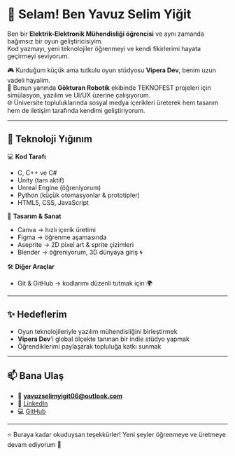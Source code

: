 # 👋 Selam! Ben Yavuz Selim Yiğit

Ben bir **Elektrik-Elektronik Mühendisliği öğrencisi** ve aynı zamanda bağımsız bir oyun geliştiricisiyim.  
Kod yazmayı, yeni teknolojiler öğrenmeyi ve kendi fikirlerimi hayata geçirmeyi seviyorum.  

🎮 Kurduğum küçük ama tutkulu oyun stüdyosu **Vipera Dev**, benim uzun vadeli hayalim.  
🚀 Bunun yanında **Gökturan Robotik** ekibinde TEKNOFEST projeleri için simülasyon, yazılım ve UI/UX üzerine çalışıyorum.  
🌐 Üniversite topluluklarında sosyal medya içerikleri üreterek hem tasarım hem de iletişim tarafında kendimi geliştiriyorum.  

---

## 🔧 Teknoloji Yığınım

💻 **Kod Tarafı**  
- C, C++ ve C#  
- Unity (tam aktif)  
- Unreal Engine (öğreniyorum)  
- Python (küçük otomasyonlar & prototipler)  
- HTML5, CSS, JavaScript  

🎨 **Tasarım & Sanat**  
- Canva → hızlı içerik üretimi  
- Figma → öğrenme aşamasında  
- Aseprite → 2D pixel art & sprite çizimleri  
- Blender → öğreniyorum, 3D dünyaya giriş 🌀  

🛠 **Diğer Araçlar**  
- Git & GitHub → kodlarımı düzenli tutmak için 🌍  

---

## ✨ Hedeflerim
- Oyun teknolojileriyle yazılım mühendisliğini birleştirmek  
- **Vipera Dev**’i global ölçekte tanınan bir indie stüdyo yapmak  
- Öğrendiklerimi paylaşarak topluluğa katkı sunmak  

---

## 📫 Bana Ulaş
- 📧 **yavuzselimyigit06@outlook.com**  
- 💼 [LinkedIn](https://www.linkedin.com/in/yavuz-selim-yigit)  
- 💻 [GitHub](https://github.com/Yavuz-Selim-Yigit)  

---

⭐ Buraya kadar okuduysan teşekkürler! Yeni şeyler öğrenmeye ve üretmeye devam ediyorum 🚀
